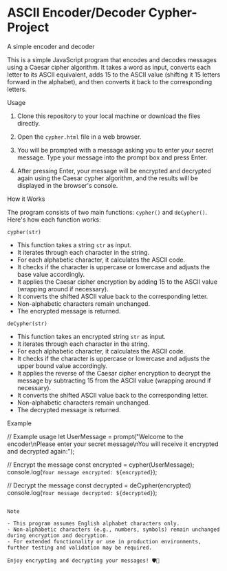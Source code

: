 # ASCII Encoder/Decoder Cypher-Project
A simple encoder and decoder

This is a simple JavaScript program that encodes and decodes messages using a Caesar cipher algorithm. It takes a word as input, converts each letter to its ASCII equivalent, adds 15 to the ASCII value (shifting it 15 letters forward in the alphabet), and then converts it back to the corresponding letters.

Usage

1. Clone this repository to your local machine or download the files directly.

2. Open the `cypher.html` file in a web browser.

3. You will be prompted with a message asking you to enter your secret message. Type your message into the prompt box and press Enter.

4. After pressing Enter, your message will be encrypted and decrypted again using the Caesar cypher algorithm, and the results will be displayed in the browser's console.

How it Works

The program consists of two main functions: `cypher()` and `deCypher()`. Here's how each function works:

`cypher(str)`

- This function takes a string `str` as input.
- It iterates through each character in the string.
- For each alphabetic character, it calculates the ASCII code.
- It checks if the character is uppercase or lowercase and adjusts the base value accordingly.
- It applies the Caesar cipher encryption by adding 15 to the ASCII value (wrapping around if necessary).
- It converts the shifted ASCII value back to the corresponding letter.
- Non-alphabetic characters remain unchanged.
- The encrypted message is returned.

`deCypher(str)`

- This function takes an encrypted string `str` as input.
- It iterates through each character in the string.
- For each alphabetic character, it calculates the ASCII code.
- It checks if the character is uppercase or lowercase and adjusts the upper bound value accordingly.
- It applies the reverse of the Caesar cipher encryption to decrypt the message by subtracting 15 from the ASCII value (wrapping around if necessary).
- It converts the shifted ASCII value back to the corresponding letter.
- Non-alphabetic characters remain unchanged.
- The decrypted message is returned.

Example

// Example usage
let UserMessage = prompt("Welcome to the encoder\nPlease enter your secret message\nYou will receive it encrypted and decrypted again:");

// Encrypt the message
const encrypted = cypher(UserMessage);
console.log(`Your message encrypted: ${encrypted}`);

// Decrypt the message
const decrypted = deCypher(encrypted)
console.log(`Your message decrypted: ${decrypted}`);
```

Note

- This program assumes English alphabet characters only.
- Non-alphabetic characters (e.g., numbers, symbols) remain unchanged during encryption and decryption.
- For extended functionality or use in production environments, further testing and validation may be required.

Enjoy encrypting and decrypting your messages! 🛡️🔑

